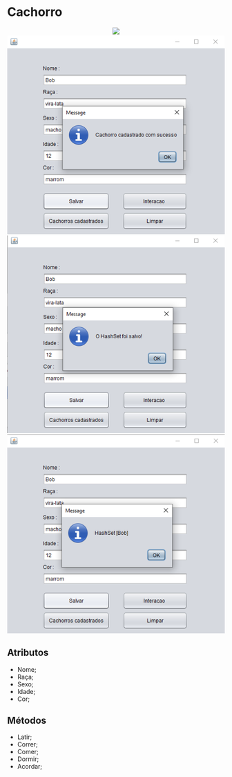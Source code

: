 # **Cachorro**
<div align="center">
<img src="http://www.petdoctor.com.br/wp-content/uploads/2021/04/10RacasDeCaesMaisPopularesNoBrasil-Topo-Abr21.jpg" />
</div>

<div align="center">
<img src="https://github.com/fsbispo/e2/blob/main/e2/img/bntsalvar1.png" />
</div>

<div align="center">
<img src="https://github.com/fsbispo/e2/blob/main/e2/img/btnsalvar2.png" />
</div>

<div align="center">
<img src="https://github.com/fsbispo/e2/blob/main/e2/img/btnsalvar3.png" />
</div>


## Atributos 
- Nome;
- Raça;
- Sexo;
- Idade;
- Cor;

## Métodos
- Latir;
- Correr;
- Comer;
- Dormir;
- Acordar;
